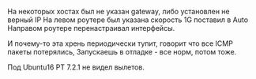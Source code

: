На некоторых хостах был не указан gateway, либо установлен не верный IP
На левом роутере был указана скорость 1G поставил в Auto
Направом роутере перенастраивал интерфейсы.

И почему-то эта хрень периодически тупит, говорит что все ICMP пакеты потерялись,
Запускаешь в отладке - все норм, потом тоже.

Под Ubuntu16 PT 7.2.1 не видел вылетов. 
